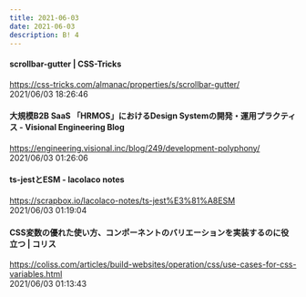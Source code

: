 ```yaml
---
title: 2021-06-03
date: 2021-06-03
description: B! 4
---
```


#### scrollbar-gutter | CSS-Tricks
https://css-tricks.com/almanac/properties/s/scrollbar-gutter/<br>
2021/06/03 18:26:46<br>


#### 大規模B2B SaaS 「HRMOS」におけるDesign Systemの開発・運用プラクティス - Visional Engineering Blog
https://engineering.visional.inc/blog/249/development-polyphony/<br>
2021/06/03 01:26:06<br>


#### ts-jestとESM - lacolaco notes
https://scrapbox.io/lacolaco-notes/ts-jest%E3%81%A8ESM<br>
2021/06/03 01:19:04<br>


#### CSS変数の優れた使い方、コンポーネントのバリエーションを実装するのに役立つ | コリス
https://coliss.com/articles/build-websites/operation/css/use-cases-for-css-variables.html<br>
2021/06/03 01:13:43<br>


